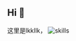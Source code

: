 ## Hi 👋
这里是lkkllk，
![skills](https://skillicons.dev/icons?i=python,c,cpp,flask,git,github,html,js,linux,bash,md,vscode)

<!--
## Links
[Wechat]()  
[QQ]()  
[Bonjour]() 

![Top Langs](https://github-readme-stats.vercel.app/api/top-langs?username=jiangyang404)
![lkkllk's GitHub stats](https://github-readme-stats.vercel.app/api?username=jiangyang404&theme=cobalt&show_icons=true)
-->
